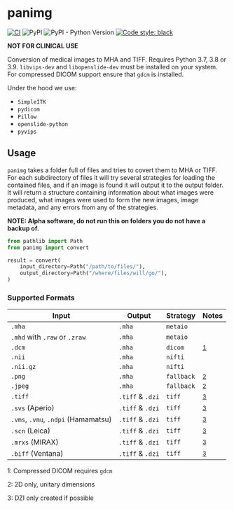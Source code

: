 # panimg

[![CI](https://github.com/DIAGNijmegen/rse-panimg/actions/workflows/ci.yml/badge.svg?branch=main)](https://github.com/DIAGNijmegen/rse-panimg/actions/workflows/ci.yml?query=branch%3Amain)
![PyPI](https://img.shields.io/pypi/v/panimg)
![PyPI - Python Version](https://img.shields.io/pypi/pyversions/panimg)
[![Code style: black](https://img.shields.io/badge/code%20style-black-000000.svg)](https://github.com/psf/black)

**NOT FOR CLINICAL USE**

Conversion of medical images to MHA and TIFF. 
Requires Python 3.7, 3.8 or 3.9.
`libvips-dev` and `libopenslide-dev` must be installed on your system.
For compressed DICOM support ensure that `gdcm` is installed.

Under the hood we use:

* `SimpleITK`
* `pydicom`
* `Pillow`
* `openslide-python`
* `pyvips`

## Usage

`panimg` takes a folder full of files and tries to covert them to MHA or TIFF.
For each subdirectory of files it will try several strategies for loading the contained files, and if an image is found it will output it to the output folder.
It will return a structure containing information about what images were produced, what images were used to form the new images, image metadata, and any errors from any of the strategies.

**NOTE: Alpha software, do not run this on folders you do not have a backup of.**

```python
from pathlib import Path
from panimg import convert

result = convert(
    input_directory=Path("/path/to/files/"),
    output_directory=Path("/where/files/will/go/"),
)
```

### Supported Formats

| Input                               | Output           | Strategy   | Notes                      |
| ----------------------------------- | ---------------- | ---------- | -------------------------- |
| `.mha`                              | `.mha`           | `metaio`   |                            |
| `.mhd` with `.raw` or `.zraw`       | `.mha`           | `metaio`   |                            |
| `.dcm`                              | `.mha`           | `dicom`    | <sup>[1](#footnote1)</sup> |
| `.nii`                              | `.mha`           | `nifti`    |                            |
| `.nii.gz`                           | `.mha`           | `nifti`    |                            |
| `.png`                              | `.mha`           | `fallback` | <sup>[2](#footnote2)</sup> |
| `.jpeg`                             | `.mha`           | `fallback` | <sup>[2](#footnote2)</sup> |
| `.tiff`                             | `.tiff` & `.dzi` | `tiff`     | <sup>[3](#footnote3)</sup> |
| `.svs` (Aperio)                     | `.tiff` & `.dzi` | `tiff`     | <sup>[3](#footnote3)</sup> |
| `.vms`, `.vmu`, `.ndpi` (Hamamatsu) | `.tiff` & `.dzi` | `tiff`     | <sup>[3](#footnote3)</sup> |
| `.scn` (Leica)                      | `.tiff` & `.dzi` | `tiff`     | <sup>[3](#footnote3)</sup> |
| `.mrxs` (MIRAX)                     | `.tiff` & `.dzi` | `tiff`     | <sup>[3](#footnote3)</sup> |
| `.biff` (Ventana)                   | `.tiff` & `.dzi` | `tiff`     | <sup>[3](#footnote3)</sup> |

<a name="footnote1">1</a>: Compressed DICOM requires `gdcm`

<a name="footnote2">2</a>: 2D only, unitary dimensions

<a name="footnote3">3</a>: DZI only created if possible
